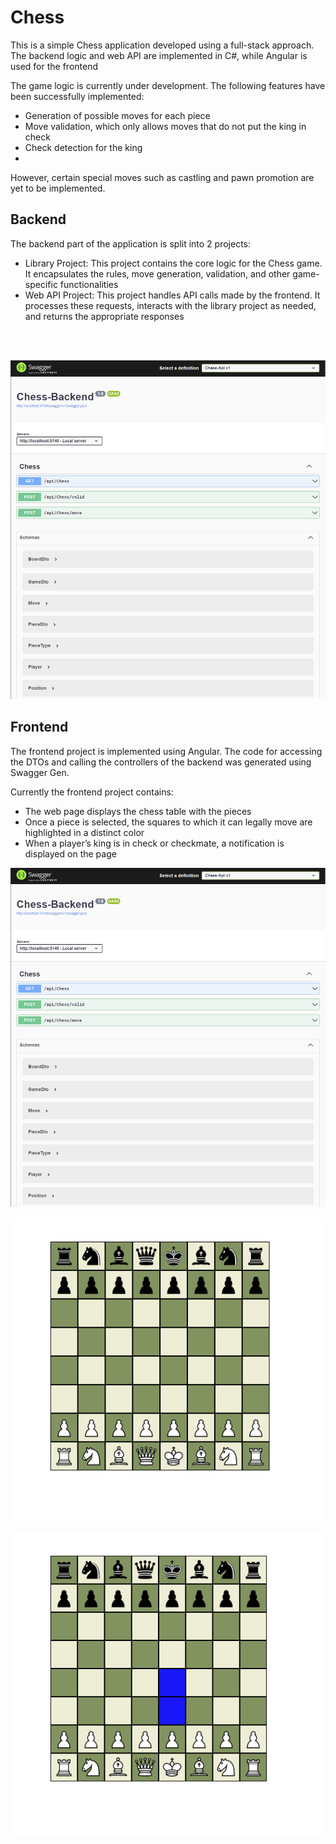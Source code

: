 # Chess
This is a simple Chess application developed using a full-stack approach. The backend logic and web API are implemented in C#, while Angular is used for the frontend

The game logic is currently under development. The following features have been successfully implemented:

- Generation of possible moves for each piece
- Move validation, which only allows moves that do not put the king in check
- Check detection for the king
- 
However, certain special moves such as castling and pawn promotion are yet to be implemented.

## Backend
The backend part of the application is split into 2 projects:

- Library Project: This project contains the core logic for the Chess game. It encapsulates the rules, move generation, validation, and other game-specific functionalities
- Web API Project: This project handles API calls made by the frontend. It processes these requests, interacts with the library project as needed, and returns the appropriate responses

<br/><br/>

![Swagger API Page](./docs/swagger_page.png)

## Frontend
The frontend project is implemented using Angular. The code for accessing the DTOs and calling the controllers of the backend was generated using Swagger Gen.

Currently the frontend project contains:

- The web page displays the chess table with the pieces
- Once a piece is selected, the squares to which it can legally move are highlighted in a distinct color
- When a player’s king is in check or checkmate, a notification is displayed on the page

![Swagger API Page](./docs/swagger_page.png)

![Start Chess](./docs/start.png)


![Highlight](./docs/move.png)
